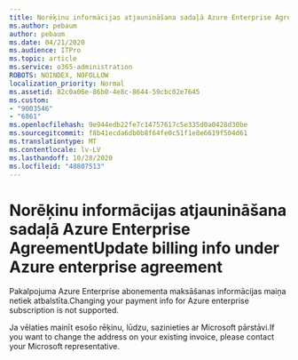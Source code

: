 ```yaml
---
title: Norēķinu informācijas atjaunināšana sadaļā Azure Enterprise Agreement
ms.author: pebaum
author: pebaum
ms.date: 04/21/2020
ms.audience: ITPro
ms.topic: article
ms.service: o365-administration
ROBOTS: NOINDEX, NOFOLLOW
localization_priority: Normal
ms.assetid: 82c0a06e-86b0-4e8c-8644-59cbc02e7645
ms.custom:
- "9003546"
- "6861"
ms.openlocfilehash: 9e944edb22fe7c14757617c5e335d0a0428d30be
ms.sourcegitcommit: f8b41ecda6db0b8f64fe0c51f1e8e6619f504d61
ms.translationtype: MT
ms.contentlocale: lv-LV
ms.lasthandoff: 10/28/2020
ms.locfileid: "48807513"
---
```

# <a name="update-billing-info-under-azure-enterprise-agreement"></a><span data-ttu-id="c3afc-102">Norēķinu informācijas atjaunināšana sadaļā Azure Enterprise Agreement</span><span class="sxs-lookup"><span data-stu-id="c3afc-102">Update billing info under Azure enterprise agreement</span></span>

<span data-ttu-id="c3afc-103">Pakalpojuma Azure Enterprise abonementa maksāšanas informācijas maiņa netiek atbalstīta.</span><span class="sxs-lookup"><span data-stu-id="c3afc-103">Changing your payment info for Azure enterprise subscription is not supported.</span></span>

<span data-ttu-id="c3afc-104">Ja vēlaties mainīt esošo rēķinu, lūdzu, sazinieties ar Microsoft pārstāvi.</span><span class="sxs-lookup"><span data-stu-id="c3afc-104">If you want to change the address on your existing invoice, please contact your Microsoft representative.</span></span>
